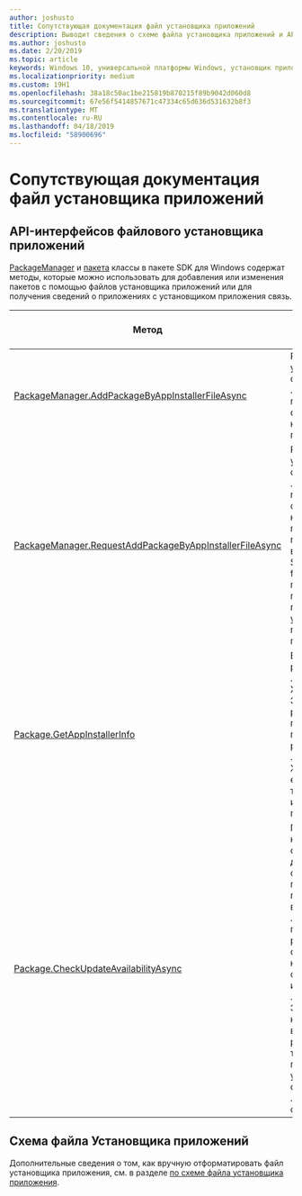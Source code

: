 ```yaml
---
author: joshusto
title: Сопутствующая документация файл установщика приложений
description: Выводит сведения о схеме файла установщика приложений и API-интерфейсы.
ms.author: joshusto
ms.date: 2/20/2019
ms.topic: article
keywords: Windows 10, универсальной платформы Windows, установщик приложения, AppInstaller, неопубликованные, API, XML, схемы
ms.localizationpriority: medium
ms.custom: 19H1
ms.openlocfilehash: 38a18c50ac1be215819b870215f89b9042d060d8
ms.sourcegitcommit: 67e56f5414857671c47334c65d636d531632b8f3
ms.translationtype: MT
ms.contentlocale: ru-RU
ms.lasthandoff: 04/18/2019
ms.locfileid: "58900696"
---
```

# <a name="related-app-installer-file-documentation"></a>Сопутствующая документация файл установщика приложений

## <a name="app-installer-file-apis"></a>API-интерфейсов файлового установщика приложений

[PackageManager](https://docs.microsoft.com/uwp/api/windows.management.deployment.packagemanager) и [пакета](https://docs.microsoft.com/uwp/api/windows.applicationmodel.package) классы в пакете SDK для Windows содержат методы, которые можно использовать для добавления или изменения пакетов с помощью файлов установщика приложений или для получения сведений о приложениях с установщиком приложения связь.

|  Метод  |  Описание | Минимальный поддерживаемый выпуск |
|----------|--------------|-------------------|
|  [PackageManager.AddPackageByAppInstallerFileAsync](https://docs.microsoft.com/uwp/api/windows.management.deployment.packagemanager.addpackagebyappinstallerfileasync)  | Разрешает установку с файлом .appinstaller приложения одного или нескольких пакетов. | Windows 10 Fall Creators Update (версия 1709, сборка 16299)   |
|  [PackageManager.RequestAddPackageByAppInstallerFileAsync](https://docs.microsoft.com/uwp/api/windows.management.deployment.packagemanager.requestaddpackagebyappinstallerfileasync)  | Разрешает установку с файлом .appinstaller приложения одного или нескольких пакетов. Это приведет к выполнению SmartScreen filter и пользователя проверки перед установкой пакетов приложений. | Windows 10 Fall Creators Update (версия 1709, сборка 16299)       |
|  [Package.GetAppInstallerInfo](https://docs.microsoft.com/uwp/api/windows.applicationmodel.package.getappinstallerinfo)  | Возвращает расположение .appinstaller XML-файла. Это позволяет разработчикам приложений получить расположение .appinstaller XML-файла, если это требуется для их приложений. | Windows 10 версии 1809 (сборка 17763) |
|  [Package.CheckUpdateAvailabilityAsync](https://docs.microsoft.com/uwp/api/windows.applicationmodel.package.checkupdateavailabilityasync)  | Проверяет наличие обновлений для пакета основного приложения, перечисленные в файле .appinstaller. Он позволяет разработчику определить необходимость обновления из-за политики .appinstaller. Этот метод в настоящее время работает только для приложений, установленных с помощью .appinstaller файлов. | Windows 10 версии 1809 (сборка 17763) |

## <a name="app-installer-file-schema"></a>Схема файла Установщика приложений

Дополнительные сведения о том, как вручную отформатировать файл установщика приложения, см. в разделе [по схеме файла установщика приложения](https://docs.microsoft.com/en-us/uwp/schemas/appinstallerschema/app-installer-file).
